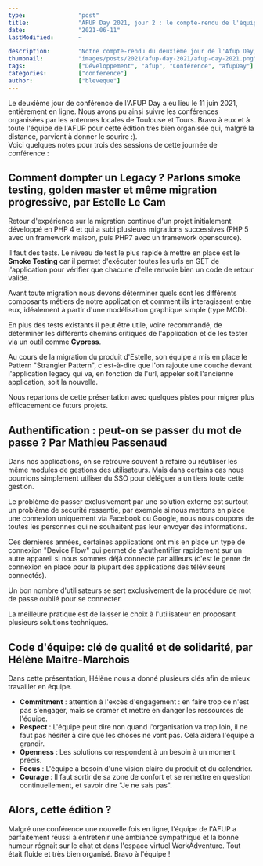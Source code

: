```yaml
---
type:               "post"
title:              "AFUP Day 2021, jour 2 : le compte-rendu de l'équipe"
date:               "2021-06-11"
lastModified:       ~

description:        "Notre compte-rendu du deuxième jour de l'Afup Day, édition 2021, à distance !"
thumbnail:          "images/posts/2021/afup-day-2021/afup-day-2021.png"
tags:               ["Développement", "afup", "Conférence", "afupDay"]
categories:         ["conference"]
author:             ["bleveque"]
---
```


Le deuxième jour de conférence de l'AFUP Day a eu lieu le 11 juin 2021, entièrement en ligne. Nous avons pu ainsi suivre les conférences organisées par les antennes locales de Toulouse et Tours. Bravo à eux et à toute l'équipe de l'AFUP pour cette édition très bien organisée qui, malgré la distance, parvient à donner le sourire :).  
Voici quelques notes pour trois des sessions de cette journée de conférence :

## Comment dompter un Legacy ? Parlons smoke testing, golden master et même migration progressive, par Estelle Le Cam

Retour d'expérience sur la migration continue d'un projet initialement développé en PHP 4 et qui a subi plusieurs migrations successives (PHP 5 avec un framework maison, puis PHP7 avec un framework opensource).

Il faut des tests. Le niveau de test le plus rapide à mettre en place est le **Smoke Testing** car il permet d'exécuter toutes les urls en GET de l'application pour vérifier que chacune d'elle renvoie bien un code de retour valide.

Avant toute migration nous devons déterminer quels sont les différents composants métiers de notre application et comment ils interagissent entre eux, idéalement à partir d'une modélisation graphique simple (type MCD).

En plus des tests existants il peut être utile, voire recommandé, de déterminer les différents chemins critiques de l'application et de les tester via un outil comme **Cypress**.

Au cours de la migration du produit d'Estelle, son équipe a mis en place le Pattern "Strangler Pattern", c'est-à-dire que l'on rajoute une couche devant l'application legacy qui va, en fonction de l'url, appeler soit l'ancienne application, soit la nouvelle.

Nous repartons de cette présentation avec quelques pistes pour migrer plus efficacement de futurs projets.

## Authentification : peut-on se passer du mot de passe ? Par Mathieu Passenaud

Dans nos applications, on se retrouve souvent à refaire ou réutiliser les même modules de gestions des utilisateurs. Mais dans certains cas nous pourrions simplement utiliser du SSO pour déléguer a un tiers toute cette gestion.

Le problème de passer exclusivement par une solution externe est surtout un problème de securité ressentie, par exemple si nous mettons en place une connexion uniquement via Facebook ou Google, nous nous coupons de toutes les personnes qui ne souhaitent pas leur envoyer des informations.

Ces dernières années, certaines applications ont mis en place un type de connexion "Device Flow" qui permet de s'authentifier rapidement sur un autre appareil si nous sommes déjà connecté par ailleurs (c'est le genre de connexion en place pour la plupart des applications des téléviseurs connectés).

Un bon nombre d'utilisateurs se sert exclusivement de la procédure de mot de passe oublié pour se connecter.

La meilleure pratique est de laisser le choix à l'utilisateur en proposant plusieurs solutions techniques.

## Code d'équipe: clé de qualité et de solidarité, par Hélène Maitre-Marchois

Dans cette présentation, Hélène nous a donné plusieurs clés afin de mieux travailler en équipe.

- **Commitment** : attention à l'excès d'engagement : en faire trop ce n'est pas s'engager, mais se cramer et mettre en danger les ressources de l'équipe.
- **Respect** : L'équipe peut dire non quand l'organisation va trop loin, il ne faut pas hésiter à dire que les choses ne vont pas. Cela aidera l'équipe a grandir.
- **Openness** : Les solutions correspondent à un besoin à un moment précis.
- **Focus** : L'équipe a besoin d'une vision claire du produit et du calendrier.
- **Courage** : Il faut sortir de sa zone de confort et se remettre en question continuellement, et savoir dire "Je ne sais pas".

## Alors, cette édition ? 

Malgré une conférence une nouvelle fois en ligne, l'équipe de l'AFUP a parfaitement réussi à entretenir une ambiance sympathique et la bonne humeur régnait sur le chat et dans l'espace virtuel WorkAdventure. Tout était fluide et très bien organisé. Bravo à l'équipe !
